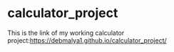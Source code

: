 # calculator_project
This is the link of my working calculator project:https://debmalya1.github.io/calculator_project/
